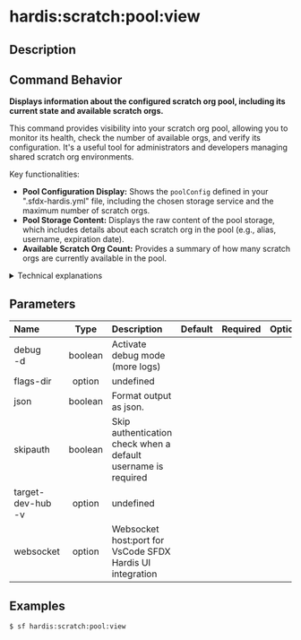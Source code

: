 <!-- This file has been generated with command 'sf hardis:doc:plugin:generate'. Please do not update it manually or it may be overwritten -->
# hardis:scratch:pool:view

## Description


## Command Behavior

**Displays information about the configured scratch org pool, including its current state and available scratch orgs.**

This command provides visibility into your scratch org pool, allowing you to monitor its health, check the number of available orgs, and verify its configuration. It's a useful tool for administrators and developers managing shared scratch org environments.

Key functionalities:

- **Pool Configuration Display:** Shows the `poolConfig` defined in your ".sfdx-hardis.yml" file, including the chosen storage service and the maximum number of scratch orgs.
- **Pool Storage Content:** Displays the raw content of the pool storage, which includes details about each scratch org in the pool (e.g., alias, username, expiration date).
- **Available Scratch Org Count:** Provides a summary of how many scratch orgs are currently available in the pool.

<details>
<summary>Technical explanations</summary>

The command's technical implementation involves:

- **Configuration Loading:** It retrieves the `poolConfig` from the project's ".sfdx-hardis.yml" file using `getConfig`.
- **Pool Storage Retrieval:** It uses `getPoolStorage` to connect to the configured storage service (e.g., Salesforce Custom Object, Redis) and retrieve the current state of the scratch org pool.
- **Data Display:** It logs the retrieved pool configuration and pool storage content to the console in a human-readable format.
- **Error Handling:** It checks if a scratch org pool is configured for the project and provides a warning message if it's not.
</details>


## Parameters

| Name                  |  Type   | Description                                                   | Default | Required | Options |
|:----------------------|:-------:|:--------------------------------------------------------------|:-------:|:--------:|:-------:|
| debug<br/>-d          | boolean | Activate debug mode (more logs)                               |         |          |         |
| flags-dir             | option  | undefined                                                     |         |          |         |
| json                  | boolean | Format output as json.                                        |         |          |         |
| skipauth              | boolean | Skip authentication check when a default username is required |         |          |         |
| target-dev-hub<br/>-v | option  | undefined                                                     |         |          |         |
| websocket             | option  | Websocket host:port for VsCode SFDX Hardis UI integration     |         |          |         |

## Examples

```shell
$ sf hardis:scratch:pool:view
```



